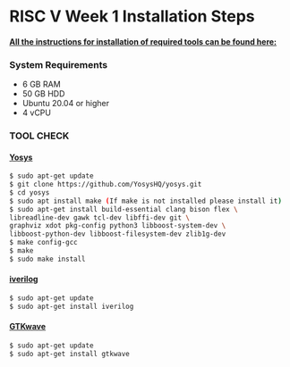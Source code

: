 # RISC V Week 1 Installation Steps

#### <ins>All the instructions for installation of required tools can be found here:</ins>

### **System Requirements**
- 6 GB RAM
- 50 GB HDD
- Ubuntu 20.04 or higher
- 4 vCPU

### TOOL CHECK

#### <ins>**Yosys**</ins> 
```bash
$ sudo apt-get update 
$ git clone https://github.com/YosysHQ/yosys.git 
$ cd yosys 
$ sudo apt install make (If make is not installed please install it)  
$ sudo apt-get install build-essential clang bison flex \ 
libreadline-dev gawk tcl-dev libffi-dev git \ 
graphviz xdot pkg-config python3 libboost-system-dev \ 
libboost-python-dev libboost-filesystem-dev zlib1g-dev 
$ make config-gcc 
$ make  
$ sudo make install
```
#### <ins>**iverilog**</ins>
```bash
$ sudo apt-get update 
$ sudo apt-get install iverilog
```
 #### <ins>**GTKwave**</ins>
 ```bash
$ sudo apt-get update 
$ sudo apt-get install gtkwave
```
